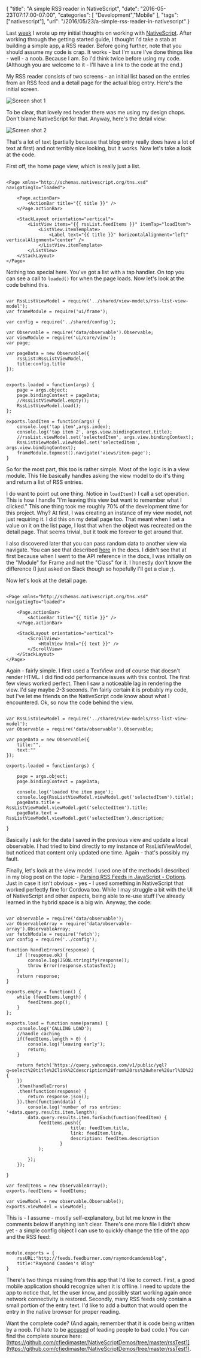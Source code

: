 
{
	"title": "A simple RSS reader in NativeScript",
	"date": "2016-05-23T07:17:00-07:00",
	"categories": [
		"Development","Mobile"
	],
	"tags": ["nativescript"],
	"url": "/2016/05/23/a-simple-rss-reader-in-nativescript"
}

Last [week](https://www.raymondcamden.com/2016/05/16/thoughts-on-nativescript-20/) I wrote up my initial
thoughts on working with [NativeScript](https://www.nativescript.org). After working through the getting started guide, I thought I'd take a stab at building a simple app, a RSS reader. Before going further, note that you should assume my code is crap. It works - but I'm sure I've done things like - well - a noob. Because I am. So I'd think twice before using my code. (Although you are welcome to it - I'll have a link to the code at the end.)

<!--more-->

My RSS reader consists of two screens - an initial list based on the entries from an RSS feed and a detail page for the actual blog entry. Here's the initial screen.

<img src="https://static.raymondcamden.com/images/2016/05/nsr1.png" class="imgborder" alt="Screen shot 1">

To be clear, that lovely red header there was me using my design chops. Don't blame NativeScript for that. Anyway, here's the detail view:

<img src="https://static.raymondcamden.com/images/2016/05/nsr2.png" class="imgborder" alt="Screen shot 2">

That's a lot of text (partially because that blog entry really does have a lot of text at first) and not terribly nice looking, but it works. Now let's take a look at the code.

First off, the home page view, which is really just a list.

<pre><code class="language-markup">
&lt;Page xmlns=&quot;http:&#x2F;&#x2F;schemas.nativescript.org&#x2F;tns.xsd&quot; navigatingTo=&quot;loaded&quot;&gt;

	&lt;Page.actionBar&gt;
		&lt;ActionBar title=&quot;{{ title }}&quot; &#x2F;&gt;
	&lt;&#x2F;Page.actionBar&gt;

	&lt;StackLayout orientation=&quot;vertical&quot;&gt;
		&lt;ListView items=&quot;{{ rssList.feedItems }}&quot; itemTap=&quot;loadItem&quot;&gt;
			&lt;ListView.itemTemplate&gt;
				&lt;Label text=&quot;{{ title }}&quot; horizontalAlignment=&quot;left&quot; verticalAlignment=&quot;center&quot; &#x2F;&gt;
			&lt;&#x2F;ListView.itemTemplate&gt;
		&lt;&#x2F;ListView&gt;
	&lt;&#x2F;StackLayout&gt;
&lt;&#x2F;Page&gt;
</code></pre>

Nothing too special here. You've got a list with a tap handler. On top you can see a call to `loaded()` for when the page loads. Now let's look at the code behind this.

<pre><code class="language-javascript">
var RssListViewModel = require(&#x27;..&#x2F;shared&#x2F;view-models&#x2F;rss-list-view-model&#x27;);
var frameModule = require(&#x27;ui&#x2F;frame&#x27;);

var config = require(&#x27;..&#x2F;shared&#x2F;config&#x27;);

var Observable = require(&#x27;data&#x2F;observable&#x27;).Observable;
var viewModule = require(&#x27;ui&#x2F;core&#x2F;view&#x27;);
var page;

var pageData = new Observable({
	rssList:RssListViewModel,
	title:config.title
});


exports.loaded = function(args) {
	page = args.object;
	page.bindingContext = pageData;
	&#x2F;&#x2F;RssListViewModel.empty();
	RssListViewModel.load();
};

exports.loadItem = function(args) {
	console.log(&#x27;tap item&#x27;,args.index);
	console.log(&#x27;tap item 2&#x27;, args.view.bindingContext.title);
	&#x2F;&#x2F;rssList.viewModel.set(&#x27;selectedItem&#x27;, args.view.bindingContext);
	RssListViewModel.viewModel.set(&#x27;selectedItem&#x27;, args.view.bindingContext);
	frameModule.topmost().navigate(&#x27;views&#x2F;item-page&#x27;);
}
</code></pre>

So for the most part, this too is rather simple. Most of the logic is in a view module. This file basically handles asking the view model to do it's thing and return a list of RSS entries. 

I do want to point out one thing. Notice in `loadItem()` I call a set operation. This is how I handle "I'm leaving this view but want to remember what I clicked." This one thing took me roughly 70% of the development time for this project. Why? At first, I was creating an instance of my view model, not just requiring it. I did this on my detail page too. That meant when I set a value on it on the list page, I lost that when the object was recreated on the detail page. That seems trivial, but it took me forever to get around that.

I also discovered later that you can pass random data to another view via navigate. You can see that described [here](http://docs.nativescript.org/api-reference/classes/_ui_frame_.frame.html#navigate) in the docs. I didn't see that at first because when I went to the API reference in the docs, I was initially on the "Module" for Frame and not the "Class" for it. I honestly don't know the difference (I just asked on Slack though so hopefully I'll get a clue ;).

Now let's look at the detail page.

<pre><code class="language-markup">
&lt;Page xmlns=&quot;http:&#x2F;&#x2F;schemas.nativescript.org&#x2F;tns.xsd&quot; navigatingTo=&quot;loaded&quot;&gt;

	&lt;Page.actionBar&gt;
		&lt;ActionBar title=&quot;{{ title }}&quot; &#x2F;&gt;
	&lt;&#x2F;Page.actionBar&gt;

	&lt;StackLayout orientation=&quot;vertical&quot;&gt;
		&lt;ScrollView&gt;
			&lt;HtmlView html=&quot;{{ text }}&quot; &#x2F;&gt;
		&lt;&#x2F;ScrollView&gt;
	&lt;&#x2F;StackLayout&gt;
&lt;&#x2F;Page&gt;
</code></pre>

Again - fairly simple. I first used a TextView and of course that doesn't render HTML. I did find odd performance issues with this control. The first few views worked perfect. Then I saw a noticeable lag in rendering the view. I'd say maybe 2-3 seconds. I'm fairly certain it is probably my code, but I've let me friends on the NativeScript code know about what I encountered. Ok, so now the code behind the view.

<pre><code class="language-javascript">
var RssListViewModel = require(&#x27;..&#x2F;shared&#x2F;view-models&#x2F;rss-list-view-model&#x27;);
var Observable = require(&#x27;data&#x2F;observable&#x27;).Observable;

var pageData = new Observable({
	title:&quot;&quot;,
	text:&quot;&quot;
});

exports.loaded = function(args) {

	page = args.object;
	page.bindingContext = pageData;
	
	console.log(&#x27;loaded the item page&#x27;);
	console.log(RssListViewModel.viewModel.get(&#x27;selectedItem&#x27;).title);
	pageData.title = RssListViewModel.viewModel.get(&#x27;selectedItem&#x27;).title;
	pageData.text = RssListViewModel.viewModel.get(&#x27;selectedItem&#x27;).description;

}
</code></pre>

Basically I ask for the data I saved in the previous view and update a local observable. I had tried to bind directly to my instance of RssListViewModel, but noticed that content only updated one time. Again - that's possibly my fault.

Finally, let's look at the view model. I used one of the methods I described in my blog post on the topic - [Parsing RSS Feeds in JavaScript - Options](https://www.raymondcamden.com/2015/12/08/parsing-rss-feeds-in-javascript-options/). Just in case it isn't obvious - yes - I used something in NativeScript that worked perfectly fine for Cordova too. While I may struggle a bit with the UI of NativeScript and other aspects, being able to re-use stuff I've already learned in the hybrid space is a big win. Anyway, the code:

<pre><code class="language-javascript">
var observable = require(&#x27;data&#x2F;observable&#x27;);
var ObservableArray = require(&#x27;data&#x2F;observable-array&#x27;).ObservableArray;
var fetchModule = require(&#x27;fetch&#x27;);
var config = require(&#x27;..&#x2F;config&#x27;);

function handleErrors(response) {
	if (!response.ok) {
		console.log(JSON.stringify(response));
		throw Error(response.statusText);
	}
	return response;
}

exports.empty = function() {
	while (feedItems.length) {
		feedItems.pop();
	}
};

exports.load = function name(params) {
	console.log(&#x27;CALLING LOAD&#x27;);
	&#x2F;&#x2F;handle caching
	if(feedItems.length &gt; 0) {
		console.log(&#x27;leaving early&#x27;);
		return;
	}

	return fetch(&#x27;https:&#x2F;&#x2F;query.yahooapis.com&#x2F;v1&#x2F;public&#x2F;yql?q=select%20title%2Clink%2Cdescription%20from%20rss%20where%20url%3D%22&#x27;+encodeURIComponent(config.rssURL)+&#x27;%22&amp;format=json&amp;diagnostics=true&#x27;, {
	})
	.then(handleErrors)
	.then(function(response) {
		return response.json();
	}).then(function(data) {
		console.log(&#x27;number of rss entries: &#x27;+data.query.results.item.length);
		data.query.results.item.forEach(function(feedItem) {
			feedItems.push({
						title: feedItem.title,
						link: feedItem.link,
						description: feedItem.description
					}
			);
		
		});
	});

}

var feedItems = new ObservableArray();
exports.feedItems = feedItems;

var viewModel = new observable.Observable();
exports.viewModel = viewModel;
</code></pre>

This is - I assume - mostly self-explanatory, but let me know in the comments below if anything isn't clear. There's one more file I didn't show yet - a simple config object I can use to quickly change the title of the app and the RSS feed:

<pre><code class="language-javascript">
module.exports = {
	rssURL:&quot;http:&#x2F;&#x2F;feeds.feedburner.com&#x2F;raymondcamdensblog&quot;,
	title:&quot;Raymond Camden&#x27;s Blog&quot;
}
</code></pre>

There's two things missing from this app that I'd like to correct. First, a good mobile application should recognize when it is offline. I need to update the app to notice that, let the user know, and possibly start working again once network connectivity is restored. Secondly, many RSS feeds only contain a small portion of the entry text. I'd like to add a button that would open the entry in the native browser for proper reading.

Want the complete code? (And again, remember that it is code being written by a noob. I'd hate to be [accused](https://gist.github.com/WebReflection/f04425ce4cfeb18d75236cb50255e4bc) of leading people to bad code.) You can find the complete source here: [https://github.com/cfjedimaster/NativeScriptDemos/tree/master/rssTest1](https://github.com/cfjedimaster/NativeScriptDemos/tree/master/rssTest1). 